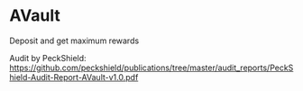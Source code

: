 # AVault

Deposit and get maximum rewards


Audit by PeckShield: 
https://github.com/peckshield/publications/tree/master/audit_reports/PeckShield-Audit-Report-AVault-v1.0.pdf
